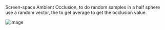 Screen-space Ambient Occlusion, to do random samples in a half sphere use a random vector, the to get average to get the occlusion value.

![image](https://user-images.githubusercontent.com/56297955/146318320-0a6d7a0c-ee5c-4d47-86de-25524ce2265f.png)
